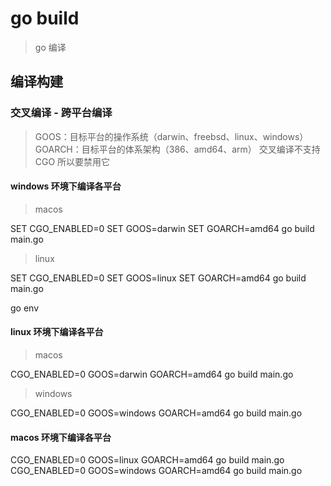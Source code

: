 # go build

> go 编译

## 编译构建

### 交叉编译 - 跨平台编译

> GOOS：目标平台的操作系统（darwin、freebsd、linux、windows） GOARCH：目标平台的体系架构（386、amd64、arm） 交叉编译不支持 CGO 所以要禁用它

#### windows 环境下编译各平台

> macos

SET CGO_ENABLED=0
SET GOOS=darwin
SET GOARCH=amd64
go build main.go
​
> linux

SET CGO_ENABLED=0
SET GOOS=linux
SET GOARCH=amd64
go build main.go

go env

#### linux 环境下编译各平台

> macos

CGO_ENABLED=0 
GOOS=darwin 
GOARCH=amd64 
go build main.go

> windows​

CGO_ENABLED=0 
GOOS=windows 
GOARCH=amd64 
go build main.go

#### macos 环境下编译各平台

CGO_ENABLED=0 
GOOS=linux 
GOARCH=amd64 
go build main.go
​
CGO_ENABLED=0 
GOOS=windows 
GOARCH=amd64 
go build main.go
